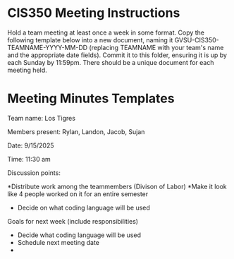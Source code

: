 # CIS350 Meeting Instructions

Hold a team meeting at least once a week in some format. Copy the following template below into a new document, naming it GVSU-CIS350-TEAMNAME-YYYY-MM-DD (replacing TEAMNAME with your team's name and the appropriate date fields). Commit it to this folder, ensuring it is up by each Sunday by 11:59pm. There should be a unique document for each meeting held.


# Meeting Minutes Templates

Team name: Los Tigres

Members present: Rylan, Landon, Jacob, Sujan

Date: 9/15/2025

Time: 11:30 am

Discussion points:

*Distribute work among the teammembers (Divison of Labor)
*Make it look like 4 people worked on it for an entire semester 
* Decide on what coding language will be used

Goals for next week (include responsibilities)

* Decide what coding language will be used
* Schedule next meeting date
* 

